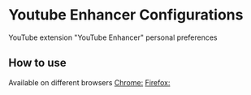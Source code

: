 # Youtube Enhancer Configurations
YouTube extension "YouTube Enhancer" personal preferences

## How to use
Available on different browsers
[Chrome:](https://chrome.google.com/webstore/detail/enhancer-for-youtube/ponfpcnoihfmfllpaingbgckeeldkhle)
[Firefox:](https://addons.mozilla.org/en-US/firefox/addon/enhancer-for-youtube/)